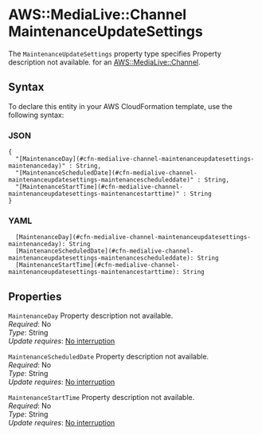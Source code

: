 # AWS::MediaLive::Channel MaintenanceUpdateSettings<a name="aws-properties-medialive-channel-maintenanceupdatesettings"></a>

<a name="aws-properties-medialive-channel-maintenanceupdatesettings-description"></a>The `MaintenanceUpdateSettings` property type specifies Property description not available\. for an [AWS::MediaLive::Channel](aws-resource-medialive-channel.md)\.

## Syntax<a name="aws-properties-medialive-channel-maintenanceupdatesettings-syntax"></a>

To declare this entity in your AWS CloudFormation template, use the following syntax:

### JSON<a name="aws-properties-medialive-channel-maintenanceupdatesettings-syntax.json"></a>

```
{
  "[MaintenanceDay](#cfn-medialive-channel-maintenanceupdatesettings-maintenanceday)" : String,
  "[MaintenanceScheduledDate](#cfn-medialive-channel-maintenanceupdatesettings-maintenancescheduleddate)" : String,
  "[MaintenanceStartTime](#cfn-medialive-channel-maintenanceupdatesettings-maintenancestarttime)" : String
}
```

### YAML<a name="aws-properties-medialive-channel-maintenanceupdatesettings-syntax.yaml"></a>

```
  [MaintenanceDay](#cfn-medialive-channel-maintenanceupdatesettings-maintenanceday): String
  [MaintenanceScheduledDate](#cfn-medialive-channel-maintenanceupdatesettings-maintenancescheduleddate): String
  [MaintenanceStartTime](#cfn-medialive-channel-maintenanceupdatesettings-maintenancestarttime): String
```

## Properties<a name="aws-properties-medialive-channel-maintenanceupdatesettings-properties"></a>

`MaintenanceDay`  <a name="cfn-medialive-channel-maintenanceupdatesettings-maintenanceday"></a>
Property description not available\.  
*Required*: No  
*Type*: String  
*Update requires*: [No interruption](https://docs.aws.amazon.com/AWSCloudFormation/latest/UserGuide/using-cfn-updating-stacks-update-behaviors.html#update-no-interrupt)

`MaintenanceScheduledDate`  <a name="cfn-medialive-channel-maintenanceupdatesettings-maintenancescheduleddate"></a>
Property description not available\.  
*Required*: No  
*Type*: String  
*Update requires*: [No interruption](https://docs.aws.amazon.com/AWSCloudFormation/latest/UserGuide/using-cfn-updating-stacks-update-behaviors.html#update-no-interrupt)

`MaintenanceStartTime`  <a name="cfn-medialive-channel-maintenanceupdatesettings-maintenancestarttime"></a>
Property description not available\.  
*Required*: No  
*Type*: String  
*Update requires*: [No interruption](https://docs.aws.amazon.com/AWSCloudFormation/latest/UserGuide/using-cfn-updating-stacks-update-behaviors.html#update-no-interrupt)